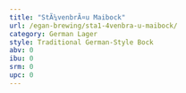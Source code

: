 ```yaml
---
title: "StÃ¼venbrÃ¤u Maibock"
url: /egan-brewing/sta1-4venbra-u-maibock/
category: German Lager
style: Traditional German-Style Bock
abv: 0
ibu: 0
srm: 0
upc: 0
---
```


